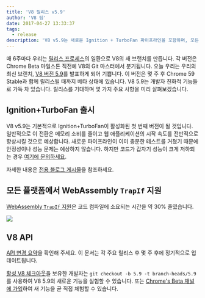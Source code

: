 ```yaml
---
title: 'V8 릴리스 v5.9'
author: 'V8 팀'
date: 2017-04-27 13:33:37
tags:
  - release
description: 'V8 v5.9는 새로운 Ignition + TurboFan 파이프라인을 포함하며, 모든 플랫폼에서 WebAssembly TrapIf 지원을 추가합니다.'
---
```

매 6주마다 우리는 [릴리스 프로세스](/docs/release-process)의 일환으로 V8의 새 브랜치를 만듭니다. 각 버전은 Chrome Beta 마일스톤 직전에 V8의 Git 마스터에서 분기됩니다. 오늘 우리는 우리의 최신 브랜치, [V8 버전 5.9](https://chromium.googlesource.com/v8/v8.git/+log/branch-heads/5.9)를 발표하게 되어 기쁩니다. 이 버전은 몇 주 후 Chrome 59 Stable과 함께 릴리스될 때까지 베타 상태에 있습니다. V8 5.9는 개발자 친화적 기능들로 가득 차 있습니다. 릴리스를 기대하며 몇 가지 주요 사항을 미리 살펴보겠습니다.

<!--truncate-->
## Ignition+TurboFan 출시

V8 v5.9는 기본적으로 Ignition+TurboFan이 활성화된 첫 번째 버전이 될 것입니다. 일반적으로 이 전환은 메모리 소비를 줄이고 웹 애플리케이션의 시작 속도를 전반적으로 향상시킬 것으로 예상합니다. 새로운 파이프라인이 이미 충분한 테스트를 거쳤기 때문에 안정성이나 성능 문제는 예상하지 않습니다. 하지만 코드가 갑자기 성능이 크게 저하되는 경우 [여기에 문의하세요](https://bugs.chromium.org/p/v8/issues/entry?template=Bug%20report%20for%20the%20new%20pipeline).

자세한 내용은 [전용 블로그 게시물](/blog/launching-ignition-and-turbofan)을 참조하세요.

## 모든 플랫폼에서 WebAssembly `TrapIf` 지원

[WebAssembly `TrapIf` 지원](https://chromium.googlesource.com/v8/v8/+/98fa962e5f342878109c26fd7190573082ac3abe)은 코드 컴파일에 소요되는 시간을 약 30% 줄였습니다.

![](/_img/v8-release-59/angrybots.png)

## V8 API

[API 변경 요약](https://docs.google.com/document/d/1g8JFi8T_oAE_7uAri7Njtig7fKaPDfotU6huOa1alds/edit)을 확인해 주세요. 이 문서는 각 주요 릴리스 후 몇 주 후에 정기적으로 업데이트됩니다.

[활성 V8 체크아웃](/docs/source-code#using-git)을 보유한 개발자는 `git checkout -b 5.9 -t branch-heads/5.9`를 사용하여 V8 5.9의 새로운 기능을 실험할 수 있습니다. 또는 [Chrome's Beta 채널에 가입](https://www.google.com/chrome/browser/beta.html)하여 새 기능을 곧 직접 체험할 수 있습니다.
